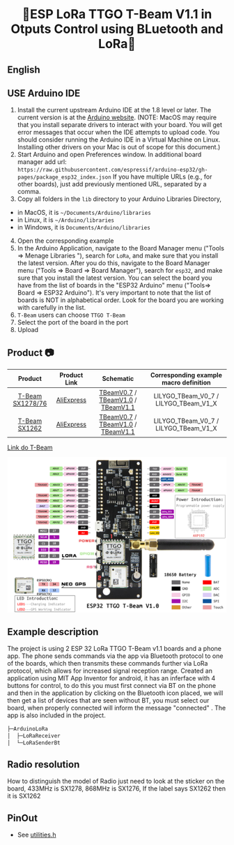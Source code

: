 <h1 align = "center">🌟ESP LoRa TTGO T-Beam V1.1 in Otputs Control using BLuetooth and LoRa🌟</h1>

## **English**

## USE Arduino IDE

1. Install the current upstream Arduino IDE at the 1.8 level or later. The current version is at the [Arduino website](http://www.arduino.cc/en/main/software). (NOTE: MacOS may require that you install separate drivers to interact with your board. You will get error messages that occur when the IDE attempts to upload code. You should consider running the Arduino IDE in a Virtual Machine on Linux. Installing other drivers on your Mac is out of scope for this document.)
2. Start Arduino and open Preferences window. In additional board manager add url: `https://raw.githubusercontent.com/espressif/arduino-esp32/gh-pages/package_esp32_index.json` If you have multiple URLs (e.g., for other boards), just add previously mentioned URL, separated by a comma.
3. Copy all folders in the `lib` directory to your Arduino Libraries Directory,
- in MacOS, it is `~/Documents/Arduino/libraries`
- in Linux, it is `~/Arduino/libraries` 
- in Windows, it is `Documents/Arduino/libraries` 
4. Open the corresponding example
5. In the Arduino Application, navigate to the Board Manager menu ("Tools => Menage Libraries "), search for `LoRa`, and make sure that you install the latest version. After you do this, navigate to the Board Manager menu ("Tools => Board => Board Manager"), search for `esp32`, and make sure that you install the latest version. You can select the board you have from the list of boards in the "ESP32 Arduino" menu ("Tools=> Board => ESP32 Arduino"). It's very important to note that the list of boards is NOT in alphabetical order. Look for the board you are working with carefully in the list. 
6. `T-Beam` users can choose `TTGO T-Beam`
7. Select the port of the board in the port
8.  Upload



## Product 📷

| Product                                   | Product Link            | Schematic                                         | Corresponding example macro definition   |
| :---------------------------------------: | :----------------------:| :-----------------------------------------------:| :--------------------------------------:|
| [T-Beam SX1278/76][1-4]                   | [AliExpress][1]         | [TBeamV0.7][1-1] / [TBeamV1.0][1-2] / [TBeamV1.1][1-3] | LILYGO_TBeam_V0_7 / LILYGO_TBeam_V1_X   |
| [T-Beam SX1262][1-4]                      | [AliExpress][2]         | [TBeamV0.7][1-1] / [TBeamV1.0][1-2] / [TBeamV1.1][1-3] | LILYGO_TBeam_V0_7 / LILYGO_TBeam_V1_X   |






[Link do T-Beam ](https://pt.aliexpress.com/item/32967228739.html)

![T-Beam SX1278/76](TBeam.jpg)





[1]: https://pt.aliexpress.com/item/32967228739.html "T-Beam SX1278/76"
[1-1]: !(file:ESP%20LoRa%20%2B%20Bluetooth%20control%20Outputs/TBeam.jpg)
[1-2]: !(file:ESP%20LoRa%20%2B%20Bluetooth%20control%20Outputs/TBeam.jpg)
[1-3]: !(file:ESP%20LoRa%20%2B%20Bluetooth%20control%20Outputs/TBeam.jpg)
[1-4]: !(file:ESP%20LoRa%20%2B%20Bluetooth%20control%20Outputs/TBeam.jpg)
[2]: https://pt.aliexpress.com/item/4001287221970.html "T-Beam SX1262"






## Example description

The project is using 2 ESP 32 LoRa TTGO T-Beam v1.1 boards and a phone app. The phone sends commands via the app via Bluetooth protocol to one of the boards, which then transmits these commands further via LoRa protocol, which allows for increased signal reception range.
Created an application using MIT App Inventor for android, it has an inferface with 4 buttons for control, to do this you must first connect via BT on the phone and then in the application by clicking on the Bluetooth icon placed, we will then get a list of devices that are seen without BT, you must select our board, when properly connected will inform the message "connected" .  The app is also included in the project. 

```
├─ArduinoLoRa       
│  ├─LoRaReceiver
│  └─LoRaSenderBt
```

## Radio resolution

How to distinguish the model of Radio just need to look at the sticker on the board, 
433MHz is SX1278,
868MHz is SX1276,
If the label says SX1262 then it is SX1262



## PinOut

- See [utilities.h](examples/ArduinoLoRa/LoRaReceiver/utilities.h)






